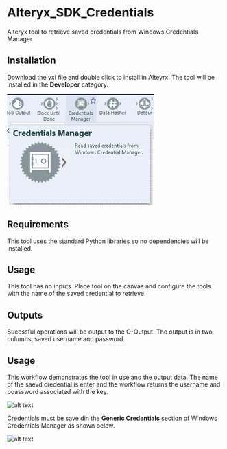 # Alteryx_SDK_Credentials
Alteryx tool to retrieve saved credentials from Windows Credentials Manager

## Installation
Download the yxi file and double click to install in Alteyrx. The tool will be installed in the __Developer__ category.

![alt text](https://github.com/bobpeers/Alteryx_SDK_Credentials/blob/master/images/Credentials_toolbar.png "Alteryx Developer Category")

## Requirements

This tool uses the standard Python libraries so no dependencies will be installed.

## Usage
This tool has no inputs. Place tool on the canvas and configure the tools with the name of the saved credential to retrieve.

## Outputs
Sucessful operations will be output to the O-Output. The output is in two columns, saved username and password.

## Usage
This workflow demonstrates the tool in use and the output data. The name of the saevd credential is enter and the workflow returns the username and poassword associated with the key.

![alt text](https://github.com/bobpeers/Alteryx_SDK_SystemInfo/blob/master/images/Credentials_workflow.png "Credentials Workflow")

Credentials must be save din the __Generic Credentials__ section of Windows Credentials Manager as shown below.

![alt text](https://github.com/bobpeers/Alteryx_SDK_SystemInfo/blob/master/images/Credential_Manager.png "Windows Credential Manager")

